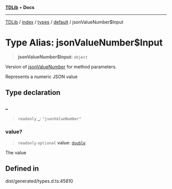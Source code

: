 [**TDLib**](../../../../../../README.md) • **Docs**

***

[TDLib](../../../../../../modules.md) / [index](../../../../../README.md) / [types](../../../README.md) / [default](../README.md) / jsonValueNumber$Input

# Type Alias: jsonValueNumber$Input

> **jsonValueNumber$Input**: `object`

Version of [jsonValueNumber](jsonValueNumber.md) for method parameters.

Represents a numeric JSON value

## Type declaration

### \_

> `readonly` **\_**: `"jsonValueNumber"`

### value?

> `readonly` `optional` **value**: [`double`](double-1.md)

The value

## Defined in

dist/generated/types.d.ts:45810
